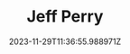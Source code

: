 ---
title: "Jeff Perry"
category: "IndieWeb & Personal Blogs"
site_url: https://jeffperry.me/
feed_url: https://jeffperry.me/feed.xml
date: 2023-11-29T11:36:55.988971Z
domain: jeffperry.me

---